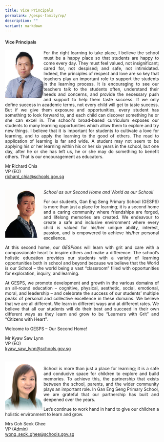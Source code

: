 ```yaml
---
title: Vice Principals
permalink: /gesps-family/vp/
description: ""
variant: markdown
---
```

<h4>Vice Principals</h4>
<img align="left" style="width: 25%;" height="auto" width="100%" alt="" src="/images/Mr_Richard_Chia__amended_.jpg">
<p align="justify">For the right learning to take place, I believe the school must be a happy place so that students are happy to come every day. They must feel valued, not insignificant; cared for, not despised; and safe, not intimidated. Indeed, the principles of respect and love are so key that teachers play an important role to support the students in the learning process. It is encouraging to see our teachers talk to the students often, understand their needs and concerns, and provide the necessary push and support to help them taste success. If we only define success in academic terms, not every child will get to taste success. But if we give them exposure and opportunities, every student has something to look forward to, and each child can discover something he or she can excel in. The school's broad-based curriculum exposes our students to many learning opportunities which allow them to explore and try new things. I believe that it is important for students to cultivate a love for learning, and to apply the learning to the good of others. The road to application of learning is far and wide. A student may not seem to be applying his or her learning within his or her six years in the school, but one day, after he or she has left us, he or she may do something to benefit others. That is our encouragement as educators.</p>
Mr Richard Chia<br>VP (EO)<br>
<a href="mailto:richard_chia@schools.gov.sg" rel="noopener noreferrer nofollow" target="_blank">richard_chia@schools.gov.sg</a>
<br>
<br>
<br>
<img align="left" style="width: 25%;" height="auto" width="100%" alt="" src="/images/Mr_Kyaw_Saw_Lynn__amended_.jpg">
<i>School as our Second Home and World as our School!</i><br>
<p align="justify">For our students, Gan Eng Seng Primary School (GESPS) is more than just a place for learning; it is a second home and a caring community where friendships are forged, and lifelong memories are created. We endeavour to create a safe and inclusive environment where every child is valued for his/her unique ability, interest, passion, and is empowered to achieve his/her personal excellence.</p>

<p align="justify">At this second home, our <i>GESPians</i> will learn with grit and care with a compassionate heart to inspire others and make a difference. The school’s holistic education provides our students with a variety of learning opportunities both in school and beyond because we believe that the World is our School – the world being a vast “classroom” filled with opportunities for exploration, inquiry, and learning.</p>

<p align="justify">At GESPS, we promote development and growth in the various domains of an all-round education – cognitive, physical, aesthetic, social, emotional, moral, and leadership – and celebrate the success of our students’ multiple peaks of personal and collective excellence in these domains. We believe that we are all different. We learn in different ways and at different rates. We believe that all our students will do their best and succeed in their own different ways as they learn and grow to be “Learners with Grit” and “Citizens with Heart”.</p>
Welcome to GESPS – Our Second Home!

Mr Kyaw Saw Lynn<br>
VP (EO)<br>
<a href="mailto:kyaw_saw_lynn@schools.gov.sg" rel="noopener noreferrer nofollow" target="_blank">kyaw_saw_lynn@schools.gov.sg</a>
<br>
<br>
<br>
<img align="left" style="width: 25%;" height="auto" width="100%" alt="" src="/images/Mrs_Goh_Seok_Ghee_VPA.jpeg">
<p align="justify">School is more than just a place for learning; it is a safe and conducive space for children to explore and build memories. To achieve this, the partnership that exists between the school, parents, and the wider community plays an important role. In Gan Eng Seng Primary School, we are grateful that our partnership has built and deepened over the years.</p>Let’s continue to work hand in hand to give our children a holistic environment to learn and grow.

Mrs Goh Seok Ghee<br>VP (Admin)<br><a href="mailto:wong_seok_ghee@schools.gov.sg" rel="noopener noreferrer nofollow" target="_blank">wong_seok_ghee@schools.gov.sg</a>